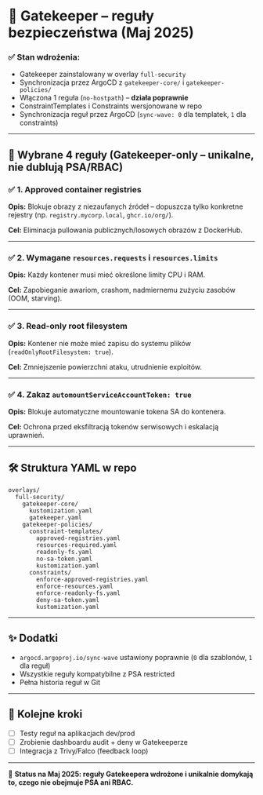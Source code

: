 
# 🔐 Gatekeeper – reguły bezpieczeństwa (Maj 2025)

### ✅ Stan wdrożenia:

- Gatekeeper zainstalowany w overlay `full-security`
- Synchronizacja przez ArgoCD z `gatekeeper-core/` i `gatekeeper-policies/`
- Włączona 1 reguła (`no-hostpath`) – **działa poprawnie**
- ConstraintTemplates i Constraints wersjonowane w repo
- Synchronizacja reguł przez ArgoCD (`sync-wave: 0` dla templatek, `1` dla constraints)

---

## 📌 Wybrane 4 reguły (Gatekeeper-only – unikalne, nie dublują PSA/RBAC)

### ✅ 1. Approved container registries

**Opis:** Blokuje obrazy z niezaufanych źródeł – dopuszcza tylko konkretne rejestry (np. `registry.mycorp.local`, `ghcr.io/org/`).

**Cel:** Eliminacja pullowania publicznych/losowych obrazów z DockerHub.

---

### ✅ 2. Wymagane `resources.requests` i `resources.limits`

**Opis:** Każdy kontener musi mieć określone limity CPU i RAM.

**Cel:** Zapobieganie awariom, crashom, nadmiernemu zużyciu zasobów (OOM, starving).

---

### ✅ 3. Read-only root filesystem

**Opis:** Kontener nie może mieć zapisu do systemu plików (`readOnlyRootFilesystem: true`).

**Cel:** Zmniejszenie powierzchni ataku, utrudnienie exploitów.

---

### ✅ 4. Zakaz `automountServiceAccountToken: true`

**Opis:** Blokuje automatyczne mountowanie tokena SA do kontenera.

**Cel:** Ochrona przed eksfiltracją tokenów serwisowych i eskalacją uprawnień.

---

## 🛠️ Struktura YAML w repo

```
overlays/
  full-security/
    gatekeeper-core/
      kustomization.yaml
      gatekeeper.yaml
    gatekeeper-policies/
      constraint-templates/
        approved-registries.yaml
        resources-required.yaml
        readonly-fs.yaml
        no-sa-token.yaml
        kustomization.yaml
      constraints/
        enforce-approved-registries.yaml
        enforce-resources.yaml
        enforce-readonly-fs.yaml
        deny-sa-token.yaml
        kustomization.yaml
```

---

## ✨ Dodatki

- `argocd.argoproj.io/sync-wave` ustawiony poprawnie (`0` dla szablonów, `1` dla reguł)
- Wszystkie reguły kompatybilne z PSA restricted
- Pełna historia reguł w Git

---

## 🧪 Kolejne kroki

- [ ] Testy reguł na aplikacjach dev/prod
- [ ] Zrobienie dashboardu audit + deny w Gatekeeperze
- [ ] Integracja z Trivy/Falco (feedback loop)

---

📅 **Status na Maj 2025: reguły Gatekeepera wdrożone i unikalnie domykają to, czego nie obejmuje PSA ani RBAC.**
